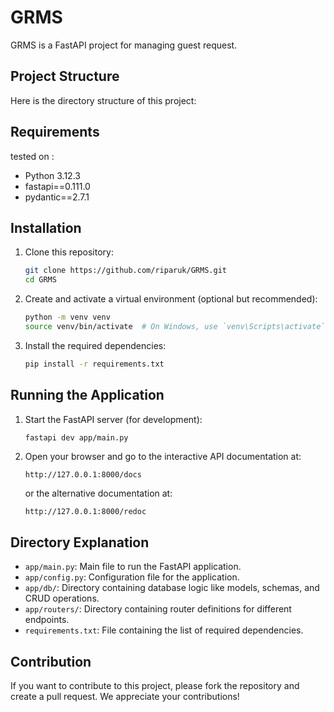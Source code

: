 # GRMS

GRMS is a FastAPI project for managing guest request.

## Project Structure

Here is the directory structure of this project:

## Requirements
tested on : 
- Python 3.12.3
- fastapi==0.111.0
- pydantic==2.7.1

## Installation

1. Clone this repository:

    ```bash
    git clone https://github.com/riparuk/GRMS.git
    cd GRMS
    ```

2. Create and activate a virtual environment (optional but recommended):

    ```bash
    python -m venv venv
    source venv/bin/activate  # On Windows, use `venv\Scripts\activate`
    ```

3. Install the required dependencies:

    ```bash
    pip install -r requirements.txt
    ```

## Running the Application

1. Start the FastAPI server (for development):

    ```bash
    fastapi dev app/main.py
    ```

2. Open your browser and go to the interactive API documentation at:

    ```
    http://127.0.0.1:8000/docs
    ```

    or the alternative documentation at:

    ```
    http://127.0.0.1:8000/redoc
    ```

## Directory Explanation

- `app/main.py`: Main file to run the FastAPI application.
- `app/config.py`: Configuration file for the application.
- `app/db/`: Directory containing database logic like models, schemas, and CRUD operations.
- `app/routers/`: Directory containing router definitions for different endpoints.
- `requirements.txt`: File containing the list of required dependencies.

## Contribution

If you want to contribute to this project, please fork the repository and create a pull request. We appreciate your contributions!

